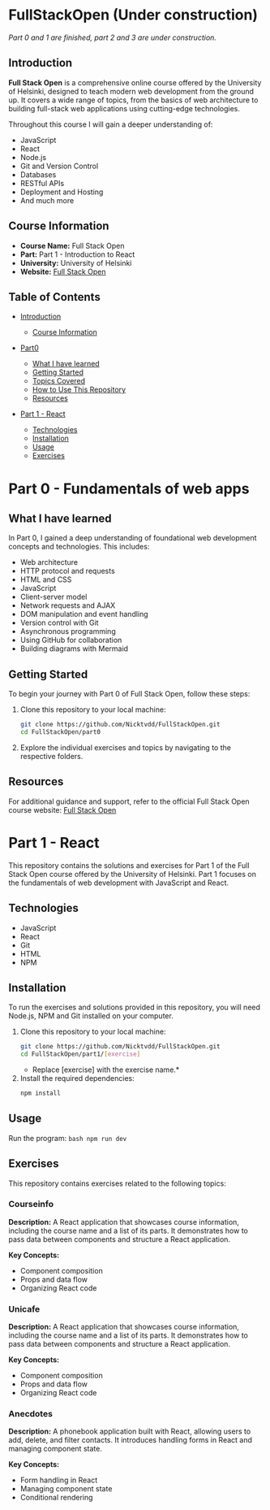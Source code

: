 # FullStackOpen (Under construction)
*Part 0 and 1 are finished, part 2 and 3 are under construction.*
## Introduction
**Full Stack Open** is a comprehensive online course offered by the University of Helsinki, designed to teach modern web development from the ground up. It covers a wide range of topics, from the basics of web architecture to building full-stack web applications using cutting-edge technologies.

Throughout this course I will gain a deeper understanding of:
- JavaScript
- React
- Node.js
- Git and Version Control
- Databases
- RESTful APIs
- Deployment and Hosting
- And much more

## Course Information
- **Course Name:** Full Stack Open
- **Part:** Part 1 - Introduction to React
- **University:** University of Helsinki
- **Website:** [Full Stack Open](https://fullstackopen.com/)

## Table of Contents
- [Introduction](#introduction)
  - [Course Information](#course-information)
- [Part0](#part-0---fundamentals-of-web-apps)
    - [What I have learned](#what-i-have-learned)
    - [Getting Started](#getting-started)
    - [Topics Covered](#topics-covered)
    - [How to Use This Repository](#how-to-use-this-repository)
    - [Resources](#resources)

- [Part 1 - React](#part-1---react)
  - [Technologies](#technologies)
  - [Installation](#installation)
  - [Usage](#usage)
  - [Exercises](#exercises)

# Part 0 - Fundamentals of web apps
## What I have learned

In Part 0, I gained a deep understanding of foundational web development concepts and technologies. This includes:
- Web architecture
- HTTP protocol and requests
- HTML and CSS
- JavaScript
- Client-server model
- Network requests and AJAX
- DOM manipulation and event handling
- Version control with Git
- Asynchronous programming
- Using GitHub for collaboration
- Building diagrams with Mermaid

## Getting Started

To begin your journey with Part 0 of Full Stack Open, follow these steps:

1. Clone this repository to your local machine:
   ```bash
   git clone https://github.com/Nicktvdd/FullStackOpen.git
   cd FullStackOpen/part0
2. Explore the individual exercises and topics by navigating to the respective folders.

## Resources
For additional guidance and support, refer to the official Full Stack Open course website: [Full Stack Open](https://fullstackopen.com/)

# Part 1 - React
This repository contains the solutions and exercises for Part 1 of the Full Stack Open course offered by the University of Helsinki. Part 1 focuses on the fundamentals of web development with JavaScript and React.

## Technologies
- JavaScript
- React
- Git
- HTML
- NPM

## Installation
To run the exercises and solutions provided in this repository, you will need Node.js, NPM and Git installed on your computer.

1. Clone this repository to your local machine:
    ```bash 
    git clone https://github.com/Nicktvdd/FullStackOpen.git
    cd FullStackOpen/part1/[exercise]
    ```
   * Replace [exercise] with the exercise name.*
2. Install the required dependencies:
    ```bash
    npm install
    ```

## Usage
Run the program:
    ```bash
    npm run dev
    ```
    

## Exercises
This repository contains exercises related to the following topics:

### Courseinfo
**Description:** A React application that showcases course information, including the course name and a list of its parts. It demonstrates how to pass data between components and structure a React application.

**Key Concepts:**
- Component composition
- Props and data flow
- Organizing React code

### Unicafe
**Description:** A React application that showcases course information, including the course name and a list of its parts. It demonstrates how to pass data between components and structure a React application.

**Key Concepts:**
- Component composition
- Props and data flow
- Organizing React code

### Anecdotes
**Description:** A phonebook application built with React, allowing users to add, delete, and filter contacts. It introduces handling forms in React and managing component state.

**Key Concepts:**
- Form handling in React
- Managing component state
- Conditional rendering
